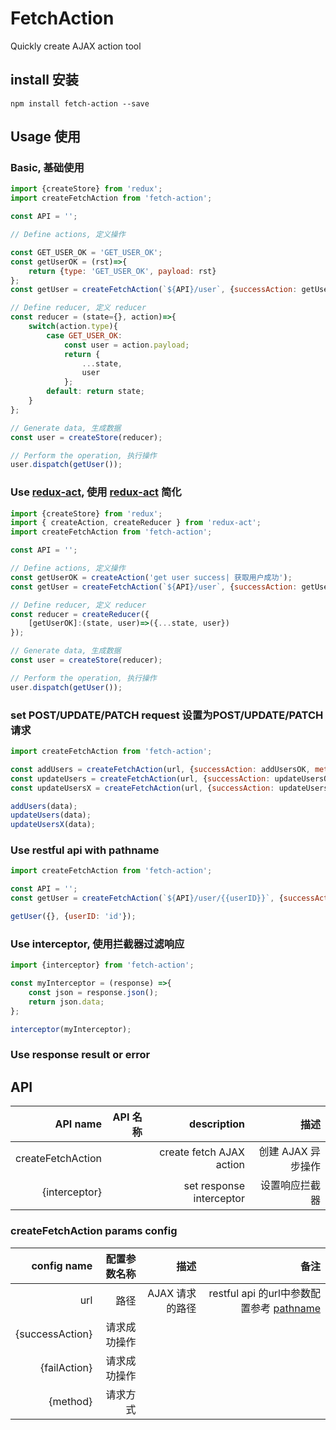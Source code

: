 # FetchAction
Quickly create AJAX action tool

## install 安装
`npm install fetch-action --save`

## Usage 使用

### Basic, 基础使用

```javascript
import {createStore} from 'redux';
import createFetchAction from 'fetch-action';

const API = '';

// Define actions, 定义操作

const GET_USER_OK = 'GET_USER_OK';
const getUserOK = (rst)=>{
	return {type: 'GET_USER_OK', payload: rst}
};
const getUser = createFetchAction(`${API}/user`, {successAction: getUserOK});

// Define reducer, 定义 reducer
const reducer = (state={}, action)=>{
	switch(action.type){
		case GET_USER_OK:
			const user = action.payload;
			return {
				...state,
				user
			};
        default: return state;
	}
};

// Generate data, 生成数据
const user = createStore(reducer);

// Perform the operation, 执行操作
user.dispatch(getUser());
```
### Use [redux-act](https://github.com/pauldijou/redux-act), 使用 [redux-act](https://github.com/pauldijou/redux-act) 简化

```javascript
import {createStore} from 'redux';
import { createAction, createReducer } from 'redux-act';
import createFetchAction from 'fetch-action';

const API = '';

// Define actions, 定义操作
const getUserOK = createAction('get user success| 获取用户成功');
const getUser = createFetchAction(`${API}/user`, {successAction: getUserOK});

// Define reducer, 定义 reducer
const reducer = createReducer({
	[getUserOK]:(state, user)=>({...state, user})
});

// Generate data, 生成数据
const user = createStore(reducer);

// Perform the operation, 执行操作
user.dispatch(getUser());

```
### set POST/UPDATE/PATCH request 设置为POST/UPDATE/PATCH 请求

```javascript
import createFetchAction from 'fetch-action';

const addUsers = createFetchAction(url, {successAction: addUsersOK, method: 'POST'});
const updateUsers = createFetchAction(url, {successAction: updateUsersOK, method: 'UPDATE'});
const updateUsersX = createFetchAction(url, {successAction: updateUsersXOK, method: 'PATCH'});

addUsers(data);
updateUsers(data);
updateUsersX(data);

```

### Use restful api with pathname
```javascript
import createFetchAction from 'fetch-action';

const API = '';
const getUser = createFetchAction(`${API}/user/{{userID}}`, {successAction: getUserOK, method: 'POST'});

getUser({}, {userID: 'id'});

```

### Use interceptor, 使用拦截器过滤响应
```javascript
import {interceptor} from 'fetch-action';

const myInterceptor = (response) =>{
	const json = response.json();
	return json.data;
};

interceptor(myInterceptor);

```


### Use response result or error


## API

| API name | API 名称 |description | 描述 |
|------:|-------:|-------:|-------:|
| createFetchAction| | create fetch AJAX action | 创建 AJAX 异步操作|
| {interceptor}| | set response interceptor | 设置响应拦截器|

### createFetchAction params config

| config name | 配置参数名称 | 描述 | 备注|
|------:|-------:|-------:| -------:|
| url|  路径 | AJAX 请求的路径| restful api 的url中参数配置参考 [pathname](https://github.com/qingo/FetchAction#use-restful-api-with-pathname) 
|{successAction}| 请求成功操作 | 
|{failAction}| 请求成功操作 | 
|{method}| 请求方式 | 

